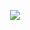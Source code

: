 <p align="center">
  <img src="[https://capsule-render.vercel.app/api?text=Hey Everyone!🕹️&animation=fadeIn&type=waving&color=gradient&height=100](https://www.freepik.com/free-vector/gradient-metaverse-background_22379251.htm#fromView=keyword&page=1&position=2&uuid=e2c7029d-7b39-454e-b39d-5c4f42a6efe3&query=Technology+Gif)"/>
</p>
